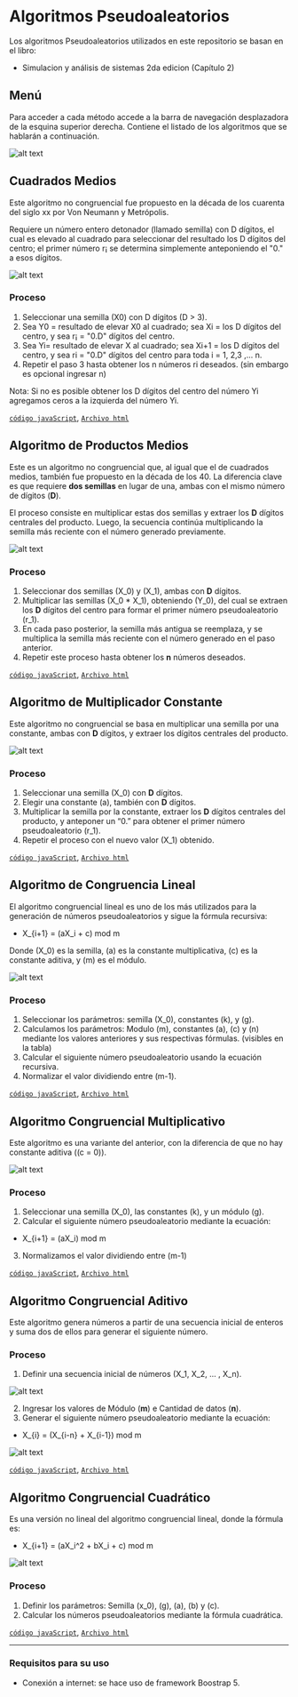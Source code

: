 # Algoritmos Pseudoaleatorios 
Los algoritmos Pseudoaleatorios utilizados en este repositorio se basan en el libro: 
* Simulacion y análisis de sistemas 2da edicion (Capítulo 2) 

## Menú 
Para acceder a cada método accede a la barra de navegación desplazadora de la esquina superior derecha. Contiene el listado de los algoritmos que se hablarán a continuación.

![alt text](img/image-1.png)

## Cuadrados Medios

Este algoritmo no congruencial fue propuesto en la década de los cuarenta del siglo xx por Von Neumann y Metrópolis.

Requiere un número entero detonador (llamado semilla) con D dígitos, el cual es elevado al cuadrado para seleccionar del resultado los D dígitos del centro; el primer número r¡ se determina simplemente anteponiendo el "0." a esos dígitos.  

![alt text](img/image.png)

### Proceso 

1. Seleccionar una semilla (X0) con D dígitos (D > 3).
2. Sea Y0 = resultado de elevar X0 al cuadrado; sea Xi = los D dígitos del centro, y sea r¡ = "0.D" dígitos del centro.
3. Sea Yi= resultado de elevar X al cuadrado; sea Xi+1 = los D dígitos del centro, y sea ri = "0.D" dígitos del centro para toda i = 1, 2,3 ,... n.
4. Repetir el paso 3 hasta obtener los n números ri deseados. (sin embargo es opcional ingresar n)

Nota: Si no es posible obtener los D dígitos del centro del número Yi agregamos ceros a la izquierda del número Yi.

[`código javaScript`](JS/cuadradosMedios.js), [`Archivo html`](menu.html)

## Algoritmo de Productos Medios
Este es un algoritmo no congruencial que, al igual que el de cuadrados medios, también fue propuesto en la década de los 40. La diferencia clave es que requiere **dos semillas** en lugar de una, ambas con el mismo número de dígitos (**D**). 

El proceso consiste en multiplicar estas dos semillas y extraer los **D** dígitos centrales del producto. Luego, la secuencia continúa multiplicando la semilla más reciente con el número generado previamente.

![alt text](img/image-2.png)

### Proceso
1. Seleccionar dos semillas (X_0) y (X_1), ambas con **D** dígitos.
2. Multiplicar las semillas (X_0 * X_1), obteniendo (Y_0), del cual se extraen los **D** dígitos del centro para formar el primer número pseudoaleatorio (r_1).
3. En cada paso posterior, la semilla más antigua se reemplaza, y se multiplica la semilla más reciente con el número generado en el paso anterior.
4. Repetir este proceso hasta obtener los **n** números deseados.

[`código javaScript`](JS/productosMedios.js), [`Archivo html`](index3.html)

## Algoritmo de Multiplicador Constante
Este algoritmo no congruencial se basa en multiplicar una semilla por una constante, ambas con **D** dígitos, y extraer los dígitos centrales del producto.

![alt text](img/image-3.png)

### Proceso
1. Seleccionar una semilla (X_0) con **D** dígitos.
2. Elegir una constante (a), también con **D** dígitos.
3. Multiplicar la semilla por la constante, extraer los **D** dígitos centrales del producto, y anteponer un “0.” para obtener el primer número pseudoaleatorio (r_1).
4. Repetir el proceso con el nuevo valor (X_1) obtenido.

<!-- descripción del proceso -->
[`código javaScript`](JS/multiplicadorConstante.js), [`Archivo html`](index4.html)

## Algoritmo de Congruencia Lineal
El algoritmo congruencial lineal es uno de los más utilizados para la generación de números pseudoaleatorios y sigue la fórmula recursiva:

* X_{i+1} = (aX_i + c) mod m

Donde (X_0) es la semilla, (a) es la constante multiplicativa, (c) es la constante aditiva, y (m) es el módulo.

![alt text](img/image-4.png)

### Proceso
1. Seleccionar los parámetros: semilla (X_0), constantes (k), y (g).
2. Calculamos los parámetros: Modulo (m), constantes (a), (c) y (n) mediante los valores anteriores y sus respectivas fórmulas. (visibles en la tabla) 
3. Calcular el siguiente número pseudoaleatorio usando la ecuación recursiva.
4. Normalizar el valor dividiendo entre (m-1).

[`código javaScript`](JS/congruenciaLineal.js), [`Archivo html`](index5.html)

## Algoritmo Congruencial Multiplicativo
Este algoritmo es una variante del anterior, con la diferencia de que no hay constante aditiva ((c = 0)).

![alt text](img/image-5.png)

### Proceso
1. Seleccionar una semilla (X_0), las constantes (k), y un módulo (g).
2. Calcular el siguiente número pseudoaleatorio mediante la ecuación:
* X_{i+1} = (aX_i) mod m
3. Normalizamos el valor dividiendo entre (m-1)

[`código javaScript`](JS/congruencialMultiplicativo.js), [`Archivo html`](index6.html)


## Algoritmo Congruencial Aditivo
Este algoritmo genera números a partir de una secuencia inicial de enteros y suma dos de ellos para generar el siguiente número.

### Proceso
1. Definir una secuencia inicial de números (X_1, X_2, ... , X_n).

![alt text](img/image-7.png)

2. Ingresar los valores de Módulo (**m**) e Cantidad de datos (**n**). 
3. Generar el siguiente número pseudoaleatorio mediante la ecuación:

* X_{i} = (X_{i-n} + X_{i-1}) mod m

![alt text](img/image-8.png)

[`código javaScript`](JS/congruencialAditivo.js), [`Archivo html`](index.html)

## Algoritmo Congruencial Cuadrático
Es una versión no lineal del algoritmo congruencial lineal, donde la fórmula es:
* X_{i+1} = (aX_i^2 + bX_i + c) mod m

![alt text](img/image-9.png)

### Proceso
1. Definir los parámetros: Semilla (x_0),  (g), (a), (b) y (c).
2. Calcular los números pseudoaleatorios mediante la fórmula cuadrática.

[`código javaScript`](JS/congruencialCuadratico.js), [`Archivo html`](index7.html)

---
### Requisitos para su uso
* Conexión a internet: se hace uso de framework Boostrap 5. 
